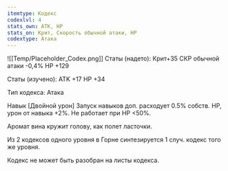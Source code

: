```yaml
---
itemtype: Кодекс
codexlvl: 4
stats_own: АТК, HP
stats_on: Крит, Скорость обычной атаки, HP
codextype: Атака
---
```

![[Temp/Placeholder_Codex.png]]
Статы (надето):
Крит+35
СКР обычной атаки -0,4%
HP +129

Статы (изучено):
ATK +17
HP +34

Тип кодекса: Атака


Навык
[Двойной урон]
Запуск навыков доп. расходует 0.5% собств. HP, урон от навыка +2%. Не работает при HP <50%.

Аромат вина кружит голову, как полет ласточки.

Из 2 кодексов одного уровня в Горне синтезируется 1 случ. кодекс того же уровня.

Кодекс не может быть разобран на листы кодекса.
